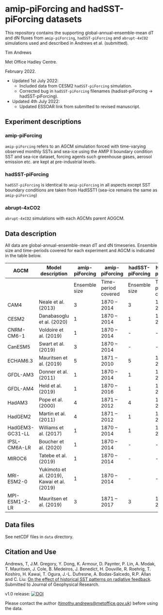 # amip-piForcing and hadSST-piForcing datasets

This repository contains the supporting global-annual-ensemble-mean dT and dN fluxes from `amip-piForcing`, `hadSST-piForcing` and `abrupt-4xCO2` simulations used and described in Andrews et al. (submitted).

Tim Andrews

Met Office Hadley Centre.

February 2022.

* Updated 1st July 2022:
	- Included data from CESM2 `hadSST-piForcing` simulation.
	- Corrected bug in `hadSST-piForcing` filenames (hadisst-piForcing -> hadSST-piForcing).
* Updated 4th July 2022:
	- Updated ESSOAR link from submitted to revised manuscript.

## Experiment descriptions

### amip-piForcing

`amip-piForcing` refers to an AGCM simulation forced with time-varying observed monthly SSTs and sea-ice using the AMIP II boundary condition SST and sea-ice dataset, forcing agents such greenhouse gases, aerosol emission etc. are kept at pre-industrial levels.

### hadSST-piForcing

`hadSST-piForcing` is identical to `amip-piForcing` in all aspects except SST boundary conditions are taken from HadISST1 (sea-ice remains the same as `amip-piForcing`)

### abrupt-4xCO2

`abrupt-4xCO2` simulations with each AGCMs parent AOGCM.

## Data description

All data are global-annual-ensemble-mean dT and dN timeseries. Ensemble size and time-periods covered for each experiment and AGCM is indicated in the table below.

| AGCM | Model description | amip-piForcing | amip-piForcing | hadSST-piForcing | hadSST-piForcing |
| --- | --- | --- | --- | --- | --- |
| | | Ensemble size | Time-period covered | Ensemble size | Time-period covered |
| CAM4 | Neale et al. (2013) | 3 | 1870 – 2014 | 3 | 1870 – 2014 |
| CESM2 | Danabasoglu et al. (2020) | 1 | 1870 – 2014 | 1 | 1870 – 2015 |
| CNRM-CM6-1 | Voldoire et al. (2019) | 1 | 1870 – 2014 | - | - |
| CanESM5 | Swart et al. (2019) | 3 | 1870 – 2014 |	- | - |
| ECHAM6.3 | Mauritsen et al. (2019) | 5 | 1871 – 2010 | 5 | 1871 – 2015 |
| GFDL-AM3 | Donner et al. (2011) | 1 | 1870 – 2014 | 1 | 1870 – 2014 |
| GFDL-AM4 | Held et al. (2019) | 1 | 1870 – 2016 | 1 | 1870 – 2016 |
| HadAM3 | Pope et al. (2000) | 4 | 1871 – 2012 | 4 | 1871 – 2012 |
| HadGEM2 | Martin et al. (2011) | 4 | 1871 – 2012	 | 1 | 1871 – 2012 |
| HadGEM3-GC31-LL | Williams et al. (2017) | 1 | 1870 – 2014 | 1 | 1871 – 2016 |
| IPSL-CM6A-LR | Boucher et al. (2020) | 1 | 1870 – 2014 | - | - |
| MIROC6 | Tatebe et al. (2019) | 1 | 1870 – 2014 | - | - |
| MRI-ESM2-0 | Yukimoto et al. (2019), Kawai et al. (2019) | 1 | 1870 – 2014 | - | - |
| MPI-ESM1-2-LR | Mauritsen et al. (2019) |	3  | 1871 – 2017 | 3 | 1871 – 2017 |


## Data files

See netCDF files in `data` directory.

## Citation and Use

Andrews, T, J.M. Gregory, Y. Dong, K. Armour, D. Paynter, P. Lin, A. Modak, T. Mauritsen, J. Cole, B. Medeiros, J. Benedict, H. Douville, R. Roehrig, T. Koshiro, H. Kawai, T. Ogura, J.-L. Dufresne, A. Bodas-Salcedo, R.P. Allan and C. Liu: [On the effect of historical SST patterns on radiative feedback](https://www.essoar.org/doi/10.1002/essoar.10510623.3). Submitted to Journal of Geophysical Research.

v1.0 release: [![DOI](https://zenodo.org/badge/DOI/10.5281/zenodo.6799004.svg)](https://doi.org/10.5281/zenodo.6799004)

Please contact the author (timothy.andrews@metoffice.gov.uk) before using the data.
